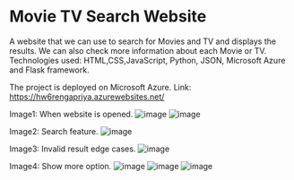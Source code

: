 # Movie TV Search Website

A website that we can use to search for Movies and TV and displays the results. We can also check more information about each Movie or TV. 
Technologies used: HTML,CSS,JavaScript, Python, JSON, Microsoft Azure  and Flask framework.

The project is deployed on Microsoft Azure. 
Link: https://hw6rengapriya.azurewebsites.net/

Image1: When website is opened. 
![image](https://user-images.githubusercontent.com/78100992/117194007-6c631880-ad98-11eb-8dbc-c359c25d8bed.png)
![image](https://user-images.githubusercontent.com/78100992/117194106-8ac91400-ad98-11eb-9e29-1a9e701eb8e1.png)

Image2: Search feature.
![image](https://user-images.githubusercontent.com/78100992/117196318-2e1b2880-ad9b-11eb-838c-0f8038d466ba.png)

Image3: Invalid result edge cases. 
![image](https://user-images.githubusercontent.com/78100992/117194297-c82da180-ad98-11eb-9cad-18a03cd03a2b.png)

Image4: Show more option.
![image](https://user-images.githubusercontent.com/78100992/117196131-f9a76c80-ad9a-11eb-872e-138231237e04.png)
![image](https://user-images.githubusercontent.com/78100992/117196146-fdd38a00-ad9a-11eb-83ae-cac1c97fcfca.png)
![image](https://user-images.githubusercontent.com/78100992/117196157-01671100-ad9b-11eb-9c72-d9b0f37de008.png)







